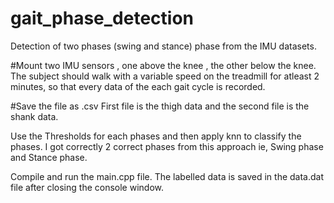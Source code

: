 # gait_phase_detection
Detection of two phases (swing and stance) phase from the IMU datasets.


#Mount two IMU sensors , one above the  knee , the other below the knee.
The subject should walk with a variable speed on the treadmill for atleast 2 minutes, so that every data of the each gait cycle is recorded.


#Save the file as .csv
First file is the thigh data and the second file is the shank data.


Use the Thresholds for each phases and then apply knn to classify the phases. 
I got correctly 2 correct phases from this approach ie, Swing phase and Stance phase.


Compile and run the main.cpp file.
The labelled data is saved in the data.dat file after closing the console window.
